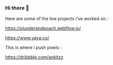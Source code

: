 ### Hi there 👋

Here are some of the live projects i've worked on :

https://plunderandpoach.webflow.io/

https://www.yaya.co/

This is where i push pixels :

https://dribbble.com/ankitzz

